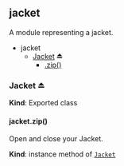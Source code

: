 <a name="module_jacket"></a>
## jacket
A module representing a jacket.

  

* jacket
    * [Jacket](#exp_module_jacket--Jacket) ⏏
        * [.zip()](#module_jacket--Jacket+zip)


<a name="exp_module_jacket--Jacket"></a>
### Jacket ⏏
**Kind**: Exported class


<a name="module_jacket--Jacket+zip"></a>
#### jacket.zip()
Open and close your Jacket.

**Kind**: instance method of [`Jacket`](#exp_module_jacket--Jacket)


